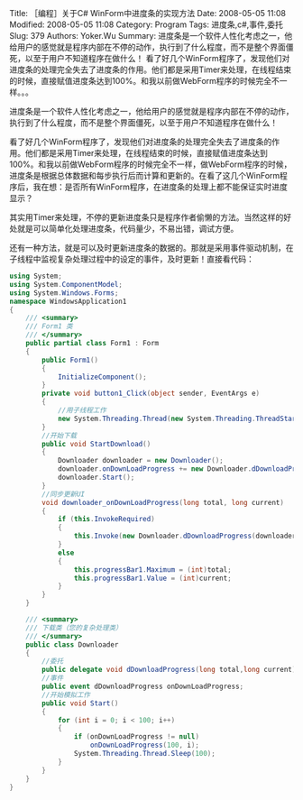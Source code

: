 ﻿Title: ［编程］关于C# WinForm中进度条的实现方法
Date: 2008-05-05 11:08
Modified: 2008-05-05 11:08
Category: Program
Tags: 进度条,c#,事件,委托
Slug: 379
Authors: Yoker.Wu
Summary: 
    进度条是一个软件人性化考虑之一，他给用户的感觉就是程序内部在不停的动作，执行到了什么程度，而不是整个界面僵死，以至于用户不知道程序在做什么！
    看了好几个WinForm程序了，发现他们对进度条的处理完全失去了进度条的作用。他们都是采用Timer来处理，在线程结束的时候，直接赋值进度条达到100%。和我以前做WebForm程序的时候完全不一样。。。


进度条是一个软件人性化考虑之一，他给用户的感觉就是程序内部在不停的动作，执行到了什么程度，而不是整个界面僵死，以至于用户不知道程序在做什么！

看了好几个WinForm程序了，发现他们对进度条的处理完全失去了进度条的作用。他们都是采用Timer来处理，在线程结束的时候，直接赋值进度条达到100%。和我以前做WebForm程序的时候完全不一样，做WebForm程序的时候，进度条是根据总体数据和每步执行后而计算和更新的。在看了这几个WinForm程序后，我在想：是否所有WinForm程序，在进度条的处理上都不能保证实时进度显示？

其实用Timer来处理，不停的更新进度条只是程序作者偷懒的方法。当然这样的好处就是可以简单化处理进度条，代码量少，不易出错，调试方便。

还有一种方法，就是可以及时更新进度条的数据的。那就是采用事件驱动机制，在子线程中监视复杂处理过程中的设定的事件，及时更新！直接看代码：

```c#
using System;
using System.ComponentModel;
using System.Windows.Forms;
namespace WindowsApplication1
{
    /// <summary>
    /// Form1 类
    /// </summary>
    public partial class Form1 : Form
    {
        public Form1()
        {
            InitializeComponent();
        }
        private void button1_Click(object sender, EventArgs e)
        {
            //用子线程工作
            new System.Threading.Thread(new System.Threading.ThreadStart(StartDownload)).Start();
        }
        //开始下载
        public void StartDownload()
        {
            Downloader downloader = new Downloader();
            downloader.onDownLoadProgress += new Downloader.dDownloadProgress(downloader_onDownLoadProgress);
            downloader.Start();
        }
        //同步更新UI
        void downloader_onDownLoadProgress(long total, long current)
        {
            if (this.InvokeRequired)
            {
                this.Invoke(new Downloader.dDownloadProgress(downloader_onDownLoadProgress), new object[] { total, current });
            }
            else
            {
                this.progressBar1.Maximum = (int)total;
                this.progressBar1.Value = (int)current;
            }
        }
    }

    /// <summary>
    /// 下载类（您的复杂处理类）
    /// </summary>
    public class Downloader
    {
        //委托
        public delegate void dDownloadProgress(long total,long current);
        //事件
        public event dDownloadProgress onDownLoadProgress;
        //开始模拟工作
        public void Start()
        {
            for (int i = 0; i < 100; i++)
            {
                if (onDownLoadProgress != null)
                    onDownLoadProgress(100, i);
                System.Threading.Thread.Sleep(100);
            }
        }
    }
}
```
